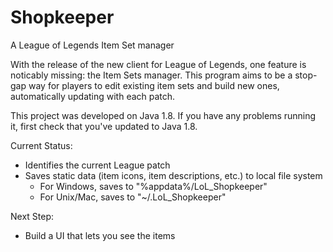 # Shopkeeper
A League of Legends Item Set manager

With the release of the new client for League of Legends, one feature is noticably missing: the Item Sets manager. This program aims to be a stop-gap way for players to edit existing item sets and build new ones, automatically updating with each patch.

This project was developed on Java 1.8. If you have any problems running it, first check that you've updated to Java 1.8.

Current Status:
  - Identifies the current League patch
  - Saves static data (item icons, item descriptions, etc.) to local file system
    - For Windows, saves to "%appdata%/LoL_Shopkeeper"
    - For Unix/Mac, saves to "~/.LoL_Shopkeeper"

Next Step:
  - Build a UI that lets you see the items
